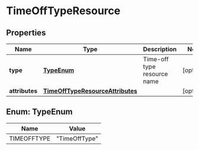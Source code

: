 

# TimeOffTypeResource


## Properties

| Name | Type | Description | Notes |
|------------ | ------------- | ------------- | -------------|
|**type** | [**TypeEnum**](#TypeEnum) | Time-off type resource name |  [optional] |
|**attributes** | [**TimeOffTypeResourceAttributes**](TimeOffTypeResourceAttributes.md) |  |  [optional] |



## Enum: TypeEnum

| Name | Value |
|---- | -----|
| TIMEOFFTYPE | &quot;TimeOffType&quot; |



